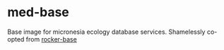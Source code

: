 # med-base
Base image for micronesia ecology database services.
Shamelessly co-opted from [rocker-base](https://github.com/rocker-org/rocker/tree/master/r-base)
